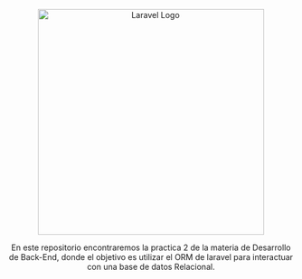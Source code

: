 <p align="center"><a href="https://laravel.com" target="_blank"><img src="https://raw.githubusercontent.com/laravel/art/master/logo-lockup/5%20SVG/2%20CMYK/1%20Full%20Color/laravel-logolockup-cmyk-red.svg" width="400" alt="Laravel Logo"></a></p>

<p align="center">
    En este repositorio encontraremos la practica 2 de la materia de Desarrollo de Back-End, donde el objetivo es utilizar el ORM de laravel para interactuar con una base de datos Relacional. 
</p>
